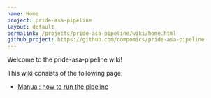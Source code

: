 ```yaml
---
name: Home
project: pride-asa-pipeline
layout: default
permalink: /projects/pride-asa-pipeline/wiki/home.html
github_project: https://github.com/compomics/pride-asa-pipeline
---
```


Welcome to the pride-asa-pipeline wiki!

This wiki consists of the following page:

  * [Manual: how to run the pipeline](/projects/pride-asa-pipeline/wiki/manual.html)
